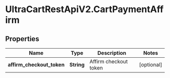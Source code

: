 # UltraCartRestApiV2.CartPaymentAffirm

## Properties

Name | Type | Description | Notes
------------ | ------------- | ------------- | -------------
**affirm_checkout_token** | **String** | Affirm checkout token | [optional] 



